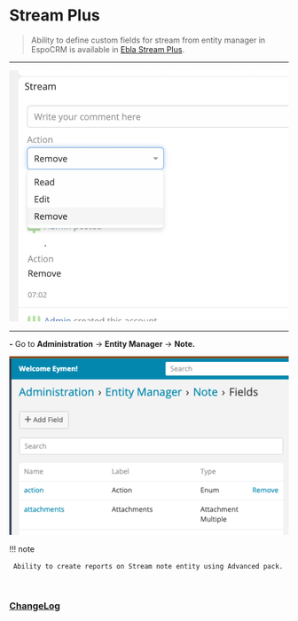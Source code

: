 # Stream Plus <a href="https://www.eblasoft.com.tr/espocrm-extension-page/stream-plus" target="_blank" id="ext-version" data-id="63495a03a3a8bfd09"></a>

> Ability to define custom fields for stream from entity manager in EspoCRM is available
> in [Ebla Stream Plus](https://www.eblasoft.com.tr/espocrm-extension-page/stream-plus).
>


---


![Stream Plus](../../_static/images/extensions/stream-plus/stream-plus.png)


---
**-** Go to **Administration** -> **Entity Manager** -> **Note.**

![Stream Plus](../../_static/images/extensions/stream-plus/stream-plus-op.png)

!!! note

     Ability to create reports on Stream note entity using Advanced pack.

<br>

### <font color=gray> [ChangeLog](changelog.md) </font>